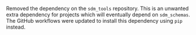 Removed the dependency on the `sdm_tools` repository.
This is an unwanted extra dependency for projects which will eventually depend on `sdm_schemas`.
The GitHub workflows were updated to install this dependency using `pip` instead.
